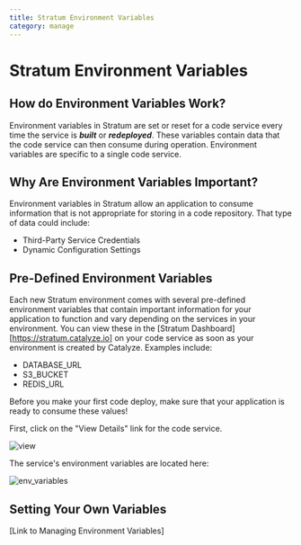 ```yaml
---
title: Stratum Environment Variables
category: manage
---
```


# Stratum Environment Variables

## How do Environment Variables Work?

Environment variables in Stratum are set or reset for a code service every time the service is ***built*** or ***redeployed***. These variables contain data that the code service can then consume during operation. Environment variables are specific to a single code service.

## Why Are Environment Variables Important?

Environment variables in Stratum allow an application to consume information that is not appropriate for storing in a code repository. That type of data could include:

* Third-Party Service Credentials
* Dynamic Configuration Settings

## Pre-Defined Environment Variables

Each new Stratum environment comes with several pre-defined environment variables that contain important information for your application to function and vary depending on the services in your environment. You can view these in the [Stratum Dashboard][https://stratum.catalyze.io] on your code service as soon as your environment is created by Catalyze. Examples include:

* DATABASE_URL
* S3_BUCKET
* REDIS_URL

Before you make your first code deploy, make sure that your application is ready to consume these values!

First, click on the "View Details" link for the code service.

![view](images/dashboard_view_details.png)

The service's environment variables are located here:

![env_variables](images/dashboard_env_variables.png)

## Setting Your Own Variables

[Link to Managing Environment Variables]
